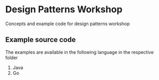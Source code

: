 # Design Patterns Workshop

Concepts and example code for design patterns workshop

## Example source code

The examples are available in the following language in the respective folder

1. Java
2. Go
